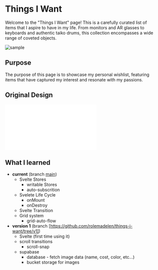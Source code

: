 # Things I Want

Welcome to the "Things I Want" page!
This is a carefully curated list of items that I aspire to have in my life.
From monitors and AR glasses to keyboards and authentic taiko drums, this collection encompasses a wide range of coveted objects.

![sample](./public/sample.gif)

## Purpose

The purpose of this page is to showcase my personal wishlist,
featuring items that have captured my interest and resonate with my passions.

## Original Design

![original design](./public/things-i-want.pdf)

## What I learned

- **current** (branch [main](https://github.com/rolemadelen/things-i-want/tree/main))
  - Svelte Stores
    - writable Stores
    - auto-subscrition
  - Svelete Life Cycle
    - onMount
    - onDestroy
  - Svelte Transition
  - Grid system
    - grid-auto-flow
- **version 1** (branch [https://github.com/rolemadelen/things-i-want/tree/v1])
  - Svelte (first time using it)
  - scroll transitions
    - scroll-snap
  - supabase
    - database - fetch image data (name, cost, color, etc...)
    - bucket storage for images
